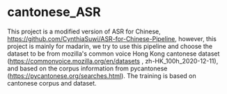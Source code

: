 # cantonese_ASR

This project is a modified version of ASR for Chinese, https://github.com/CynthiaSuwi/ASR-for-Chinese-Pipeline, however, this project is mainly for madarin, we try to use this pipeline and choose the dataset to be from mozilla's common voice Hong Kong cantonese dataset (https://commonvoice.mozilla.org/en/datasets , zh-HK_100h_2020-12-11), and based on the corpus information from pycantonese (https://pycantonese.org/searches.html). The training is based on cantonese corpus and dataset. 
